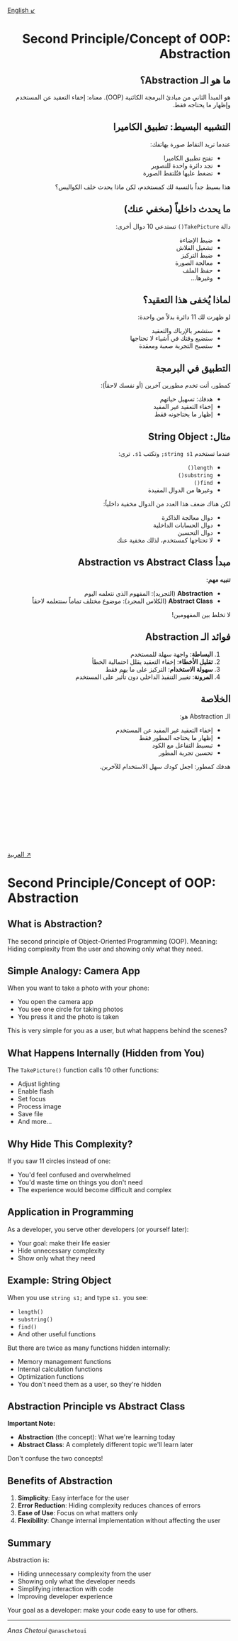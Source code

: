 <a id="arabic"></a>
[English ↙](#english)
<div dir="rtl" style="text-align: right">
  
# Second Principle/Concept of OOP: Abstraction

## ما هو الـ Abstraction؟

هو المبدأ الثاني من مبادئ البرمجة الكائنية (OOP).
معناه: إخفاء التعقيد عن المستخدم وإظهار ما يحتاجه فقط.

## التشبيه البسيط: تطبيق الكاميرا

عندما تريد التقاط صورة بهاتفك:
- تفتح تطبيق الكاميرا
- تجد دائرة واحدة للتصوير
- تضغط عليها فتُلتقط الصورة

هذا بسيط جداً بالنسبة لك كمستخدم، لكن ماذا يحدث خلف الكواليس؟

## ما يحدث داخلياً (مخفي عنك)

دالة `TakePicture()` تستدعي 10 دوال أخرى:
- ضبط الإضاءة
- تشغيل الفلاش
- ضبط التركيز
- معالجة الصورة
- حفظ الملف
- وغيرها...

## لماذا يُخفى هذا التعقيد؟

لو ظهرت لك 11 دائرة بدلاً من واحدة:
- ستشعر بالإرباك والتعقيد
- ستضيع وقتك في أشياء لا تحتاجها
- ستصبح التجربة صعبة ومعقدة

## التطبيق في البرمجة

كمطور، أنت تخدم مطورين آخرين (أو نفسك لاحقاً):
- هدفك: تسهيل حياتهم
- إخفاء التعقيد غير المفيد
- إظهار ما يحتاجونه فقط
</div>


<div dir="rtl" style="text-align: right">

## مثال: String Object

عندما تستخدم `string s1;` وتكتب `s1.` ترى:
- `length()`
- `substring()`
- `find()`
- وغيرها من الدوال المفيدة

لكن هناك ضعف هذا العدد من الدوال مخفية داخلياً:
- دوال معالجة الذاكرة
- دوال الحسابات الداخلية
- دوال التحسين
- لا تحتاجها كمستخدم، لذلك مخفية عنك

## مبدأ Abstraction vs Abstract Class

**تنبيه مهم:**
- **Abstraction** (التجريد): المفهوم الذي نتعلمه اليوم
- **Abstract Class** (الكلاس المجرد): موضوع مختلف تماماً سنتعلمه لاحقاً

لا تخلط بين المفهومين!

## فوائد الـ Abstraction

1. **البساطة**: واجهة سهلة للمستخدم
2. **تقليل الأخطاء**: إخفاء التعقيد يقلل احتمالية الخطأ
3. **سهولة الاستخدام**: التركيز على ما يهم فقط
4. **المرونة**: تغيير التنفيذ الداخلي دون تأثير على المستخدم

## الخلاصة

الـ Abstraction هو:
- إخفاء التعقيد غير المفيد عن المستخدم
- إظهار ما يحتاجه المطور فقط
- تبسيط التفاعل مع الكود
- تحسين تجربة المطور

هدفك كمطور: اجعل كودك سهل الاستخدام للآخرين.

</div>

<br><br><br><br><br><br><br><br><br>

<a id="english"></a>
[العربية ↗](#arabic)

# Second Principle/Concept of OOP: Abstraction

## What is Abstraction?

The second principle of Object-Oriented Programming (OOP).
Meaning: Hiding complexity from the user and showing only what they need.

## Simple Analogy: Camera App

When you want to take a photo with your phone:
- You open the camera app
- You see one circle for taking photos
- You press it and the photo is taken

This is very simple for you as a user, but what happens behind the scenes?

## What Happens Internally (Hidden from You)

The `TakePicture()` function calls 10 other functions:
- Adjust lighting
- Enable flash
- Set focus
- Process image
- Save file
- And more...

## Why Hide This Complexity?

If you saw 11 circles instead of one:
- You'd feel confused and overwhelmed
- You'd waste time on things you don't need
- The experience would become difficult and complex

## Application in Programming

As a developer, you serve other developers (or yourself later):
- Your goal: make their life easier
- Hide unnecessary complexity
- Show only what they need


## Example: String Object

When you use `string s1;` and type `s1.` you see:
- `length()`
- `substring()`
- `find()`
- And other useful functions

But there are twice as many functions hidden internally:
- Memory management functions
- Internal calculation functions
- Optimization functions
- You don't need them as a user, so they're hidden

## Abstraction Principle vs Abstract Class

**Important Note:**
- **Abstraction** (the concept): What we're learning today
- **Abstract Class**: A completely different topic we'll learn later

Don't confuse the two concepts!

## Benefits of Abstraction

1. **Simplicity**: Easy interface for the user
2. **Error Reduction**: Hiding complexity reduces chances of errors
3. **Ease of Use**: Focus on what matters only
4. **Flexibility**: Change internal implementation without affecting the user

## Summary

Abstraction is:
- Hiding unnecessary complexity from the user
- Showing only what the developer needs
- Simplifying interaction with code
- Improving developer experience

Your goal as a developer: make your code easy to use for others.


---
*Anas Chetoui* `@anaschetoui`
